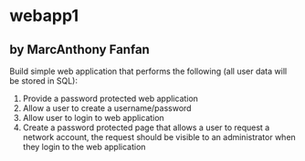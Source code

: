 # webapp1
## by MarcAnthony Fanfan

Build simple web application that performs the following (all user data will be stored in SQL):
1. Provide a password protected web application
2. Allow a user to create a username/password
3. Allow user to login to web application
4. Create a password protected page that allows a user to request a network account, the request should be visible to an administrator when they login to the web application